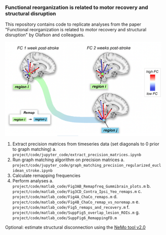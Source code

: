 ### Functional reorganization is related to motor recovery and structural disruption

This repository contains code to replicate analyses from the paper "Functional reorganization is related to motor recovery and structural disruption" by Olafson and colleagues.

![Thumbnail](thumbnail.png)

1. Extract precision matrices from timeseries data (set diagonals to 0 prior to graph matching)
	a. `project/code/jupyter_code/extract_precision_matrices.ipynb`
2. Run graph matching algorithm on precision matrices
	a. `project/code/jupyter_code/graph_matching_precision_regularized_euclidean_stroke.ipynb`
3. Calculate remapping frequencies
4. Perform analyses 
	a. `project/code/matlab_code/Fig3AB_Remapfreq_Gummibrain_plots.m`
	b. `project/code/matlab_code/Fig3CD_Contra_Ipsi_Yeo_remaps.m`
	c. `project/code/matlab_code/Fig4A_ChaCo_remaps.m`
	d. `project/code/matlab_code/Fig4B_ChaCo_remap_vs_noremap.m`
	e. `project/code/matlab_code/Fig5_remaps_and_recovery.m`
	f. `project/code/matlab_code/SuppFig5_overlap_lesion_ROIs.m`
	g. `project/code/matlab_code/SuppFig6_RemappingFD.m`

Optional: estimate structural disconnection using the [NeMo tool v2.0](https://kuceyeski-wcm-web.s3.us-east-1.amazonaws.com/upload.html)
